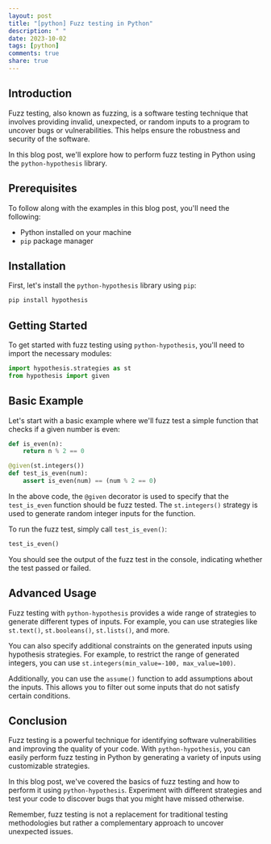 ```yaml
---
layout: post
title: "[python] Fuzz testing in Python"
description: " "
date: 2023-10-02
tags: [python]
comments: true
share: true
---
```


## Introduction
Fuzz testing, also known as fuzzing, is a software testing technique that involves providing invalid, unexpected, or random inputs to a program to uncover bugs or vulnerabilities. This helps ensure the robustness and security of the software.

In this blog post, we'll explore how to perform fuzz testing in Python using the `python-hypothesis` library.

## Prerequisites
To follow along with the examples in this blog post, you'll need the following:

- Python installed on your machine
- `pip` package manager

## Installation
First, let's install the `python-hypothesis` library using `pip`:

```bash
pip install hypothesis
```

## Getting Started
To get started with fuzz testing using `python-hypothesis`, you'll need to import the necessary modules:

```python
import hypothesis.strategies as st
from hypothesis import given
```

## Basic Example
Let's start with a basic example where we'll fuzz test a simple function that checks if a given number is even:

```python
def is_even(n):
    return n % 2 == 0

@given(st.integers())
def test_is_even(num):
    assert is_even(num) == (num % 2 == 0)
```

In the above code, the `@given` decorator is used to specify that the `test_is_even` function should be fuzz tested. The `st.integers()` strategy is used to generate random integer inputs for the function.

To run the fuzz test, simply call `test_is_even()`:

```python
test_is_even()
```

You should see the output of the fuzz test in the console, indicating whether the test passed or failed.

## Advanced Usage
Fuzz testing with `python-hypothesis` provides a wide range of strategies to generate different types of inputs. For example, you can use strategies like `st.text()`, `st.booleans()`, `st.lists()`, and more.

You can also specify additional constraints on the generated inputs using hypothesis strategies. For example, to restrict the range of generated integers, you can use `st.integers(min_value=-100, max_value=100)`.

Additionally, you can use the `assume()` function to add assumptions about the inputs. This allows you to filter out some inputs that do not satisfy certain conditions.

## Conclusion
Fuzz testing is a powerful technique for identifying software vulnerabilities and improving the quality of your code. With `python-hypothesis`, you can easily perform fuzz testing in Python by generating a variety of inputs using customizable strategies.

In this blog post, we've covered the basics of fuzz testing and how to perform it using `python-hypothesis`. Experiment with different strategies and test your code to discover bugs that you might have missed otherwise.

Remember, fuzz testing is not a replacement for traditional testing methodologies but rather a complementary approach to uncover unexpected issues.